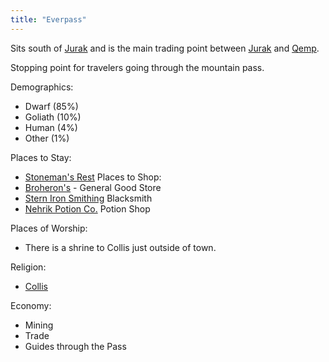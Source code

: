 ```yaml
---
title: "Everpass"
---
```


Sits south of [Jurak](Geography/Continents/Yenu/Cities/Jurak.md) and is the main trading point between [Jurak](Geography/Continents/Yenu/Cities/Jurak.md) and [Qemp](Geography/Continents/Yenu/Cities/Qemp.md). 

Stopping point for travelers going through the mountain pass. 

Demographics:
- Dwarf (85%)
- Goliath (10%)
- Human (4%)
- Other (1%)

Places to Stay:
 - [Stoneman's Rest](Shops%20And%20Inns/Stoneman's%20Rest.md)
Places to Shop:
 - [Broheron's](Shops%20And%20Inns/Broheron's.md) - General Good Store
 - [Stern Iron Smithing](Shops%20And%20Inns/Stern%20Iron%20Smithing.md) Blacksmith
 - [Nehrik Potion Co.](Shops%20And%20Inns/Nehrik%20Potion%20Co..md) Potion Shop

Places of Worship:
 - There is a shrine to Collis just outside of town. 
 
Religion:
 - [Collis](Religions/Gods/Collis.md)

Economy:
 - Mining
 - Trade
 - Guides through the Pass

